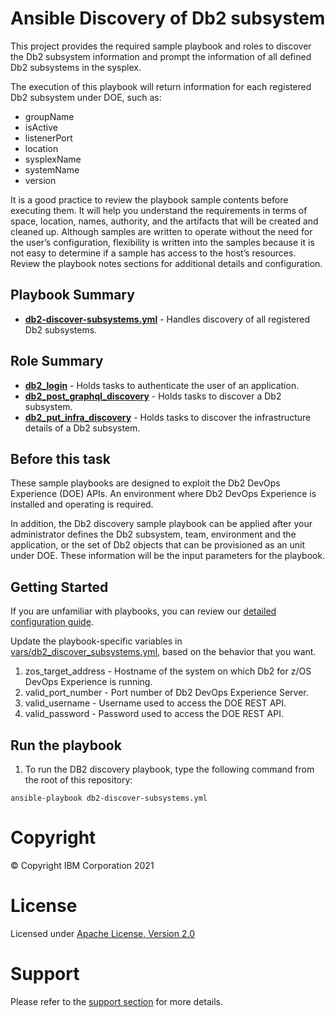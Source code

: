 # Ansible Discovery of Db2 subsystem

This project provides the required sample playbook and roles to discover the Db2 subsystem information and prompt the information of all defined Db2 subsystems in the sysplex.

The execution of this playbook will return information for each registered Db2 subsystem under DOE, such as:
- groupName
- isActive
- listenerPort
- location
- sysplexName
- systemName
- version

It is a good practice to review the playbook sample contents before executing
them. It will help you understand the requirements in terms of space, location,
names, authority, and the artifacts that will be created and cleaned up.
Although samples are written to operate without the need for the user’s
configuration, flexibility is written into the samples because it is not easy
to determine if a sample has access to the host’s resources. Review the
playbook notes sections for additional details and configuration.

## Playbook Summary

- [**db2-discover-subsystems.yml**](db2-discover-subsystems.yml) - Handles discovery of all registered Db2 subsystems.

## Role Summary

- [**db2_login**](roles/db2_login/README.md) - Holds tasks to authenticate the user of an application.
- [**db2_post_graphql_discovery**](roles/db2_post_graphql_discovery/README.md) - Holds tasks to discover a Db2 subsystem.
- [**db2_put_infra_discovery**](roles/db2_put_infra_discovery/README.md) - Holds tasks to discover the infrastructure details of a Db2 subsystem.

## Before this task

These sample playbooks are designed to exploit the Db2 DevOps Experience (DOE) APIs. An environment where Db2 DevOps Experience is installed and operating is required.

In addition, the Db2 discovery sample playbook can be applied after your administrator defines the Db2 subsystem, team, environment and the application, or the set of Db2 objects that can be provisioned as an unit under DOE. These information will be the input parameters for the playbook.

## Getting Started

If you are unfamiliar with playbooks, you can review our
[detailed configuration guide](https://github.com/IBM/z_ansible_collections_samples/blob/master/docs/share/zos_core/configuration_guide.md).

Update the playbook-specific variables in [vars/db2_discover_subsystems.yml](vars/db2_discover_subsystems.yml), based on the behavior that you want.

1. zos_target_address - Hostname of the system on which Db2 for z/OS DevOps Experience is running. 
2. valid_port_number - Port number of Db2 DevOps Experience Server.
3. valid_username - Username used to access the DOE REST API.
4. valid_password - Password used to access the DOE REST API.

## Run the playbook

1. To run the DB2 discovery playbook, type the following command from the root of this repository:

  `ansible-playbook db2-discover-subsystems.yml`


# Copyright

© Copyright IBM Corporation 2021

# License

Licensed under [Apache License,
Version 2.0](https://opensource.org/licenses/Apache-2.0)

# Support

Please refer to the [support section](https://github.com/IBM/z_ansible_collections_samples/blob/master/README.md#support) for more
details.
